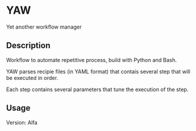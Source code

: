 # YAW
Yet another workflow manager

## Description
Workflow to automate repetitive process, build with Python and Bash.

YAW parses recipie files (in YAML format) 
that contais several step that will be
executed in order.

Each step contains several parameters that
tune the execution of the step.

## Usage





Version: Alfa